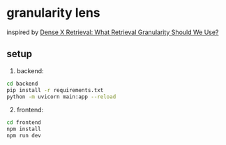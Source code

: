 # granularity lens 

inspired by [Dense X Retrieval: What Retrieval Granularity Should We Use?](https://arxiv.org/abs/2312.06648)

## setup
1. backend:
```bash
cd backend
pip install -r requirements.txt
python -m uvicorn main:app --reload 
```

2. frontend:
```bash
cd frontend
npm install
npm run dev
```
